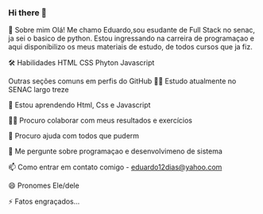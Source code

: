 ### Hi there 👋

🚀 Sobre mim
Olá! Me chamo Eduardo,sou esudante de Full Stack no senac, ja sei o basico de python. Estou ingressando na carreira de programaçao e aqui disponibilizo os meus materiais de estudo, de todos cursos que ja fiz.

🛠 Habilidades
HTML CSS Phyton Javascript

Outras seções comuns em perfis do GitHub
👩‍💻 Estudo atualmente no SENAC largo treze

🧠 Estou aprendendo Html, Css e Javascript

👯‍♀️ Procuro colaborar com meus resultados e exercícios

🤔 Procuro ajuda com todos que puderm

💬 Me pergunte sobre programaçao e desenvolvimeno de sistema

📫 Como entrar em contato comigo - eduardo12dias@yahoo.com

😄 Pronomes Ele/dele

⚡️ Fatos engraçados...
